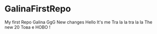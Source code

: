 # GalinaFirstRepo
My first Repo
Galina GgG
New changes
Hello It's me 
Tra la la tra la la 
The new 20
Това е НОВО !
